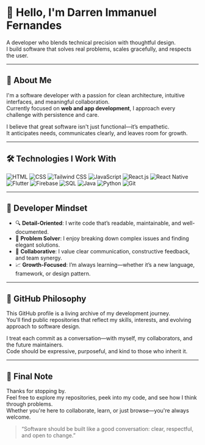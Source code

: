 # 👋 Hello, I'm Darren Immanuel Fernandes

A developer who blends technical precision with thoughtful design.  
I build software that solves real problems, scales gracefully, and respects the user.

---

## 💼 About Me

I'm a software developer with a passion for clean architecture, intuitive interfaces, and meaningful collaboration.  
Currently focused on **web and app development**, I approach every challenge with persistence and care.

I believe that great software isn't just functional—it’s empathetic.  
It anticipates needs, communicates clearly, and leaves room for growth.

---

## 🛠️ Technologies I Work With

<p align="left">
  <img src="https://img.shields.io/badge/HTML5-E34F26?style=for-the-badge&logo=html5&logoColor=white" alt="HTML" />
  <img src="https://img.shields.io/badge/CSS3-1572B6?style=for-the-badge&logo=css3&logoColor=white" alt="CSS" />
  <img src="https://img.shields.io/badge/TailwindCSS-38B2AC?style=for-the-badge&logo=tailwind-css&logoColor=white" alt="Tailwind CSS" />
  <img src="https://img.shields.io/badge/JavaScript-F7DF1E?style=for-the-badge&logo=javascript&logoColor=black" alt="JavaScript" />
  <img src="https://img.shields.io/badge/React-20232A?style=for-the-badge&logo=react&logoColor=61DAFB" alt="React.js" />
  <img src="https://img.shields.io/badge/React_Native-20232A?style=for-the-badge&logo=react&logoColor=61DAFB" alt="React Native" />
  <img src="https://img.shields.io/badge/Flutter-02569B?style=for-the-badge&logo=flutter&logoColor=white" alt="Flutter" />
  <img src="https://img.shields.io/badge/Firebase-FFCA28?style=for-the-badge&logo=firebase&logoColor=black" alt="Firebase" />
  <img src="https://img.shields.io/badge/SQL-4479A1?style=for-the-badge&logo=postgresql&logoColor=white" alt="SQL" />
  <img src="https://img.shields.io/badge/Java-007396?style=for-the-badge&logo=java&logoColor=white" alt="Java" />
  <img src="https://img.shields.io/badge/Python-3776AB?style=for-the-badge&logo=python&logoColor=white" alt="Python" />
  <img src="https://img.shields.io/badge/Git-F05032?style=for-the-badge&logo=git&logoColor=white" alt="Git" />
</p>

---

## 🧠 Developer Mindset

- 🔍 **Detail-Oriented**: I write code that’s readable, maintainable, and well-documented.  
- 🧩 **Problem Solver**: I enjoy breaking down complex issues and finding elegant solutions.  
- 🤝 **Collaborative**: I value clear communication, constructive feedback, and team synergy.  
- 📈 **Growth-Focused**: I’m always learning—whether it’s a new language, framework, or design pattern.

---

## 📂 GitHub Philosophy

This GitHub profile is a living archive of my development journey.  
You'll find public repositories that reflect my skills, interests, and evolving approach to software design.

I treat each commit as a conversation—with myself, my collaborators, and the future maintainers.  
Code should be expressive, purposeful, and kind to those who inherit it.

---

## 📣 Final Note

Thanks for stopping by.  
Feel free to explore my repositories, peek into my code, and see how I think through problems.  
Whether you're here to collaborate, learn, or just browse—you're always welcome.

> “Software should be built like a good conversation: clear, respectful, and open to change.”
